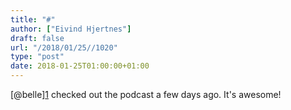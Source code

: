 ```yaml
---
title: "#"
author: ["Eivind Hjertnes"]
draft: false
url: "/2018/01/25//1020"
type: "post"
date: 2018-01-25T01:00:00+01:00
---
```


[@belle][1](https://micro.blog/belle) checked out the podcast a few
days ago. It's awesome!
